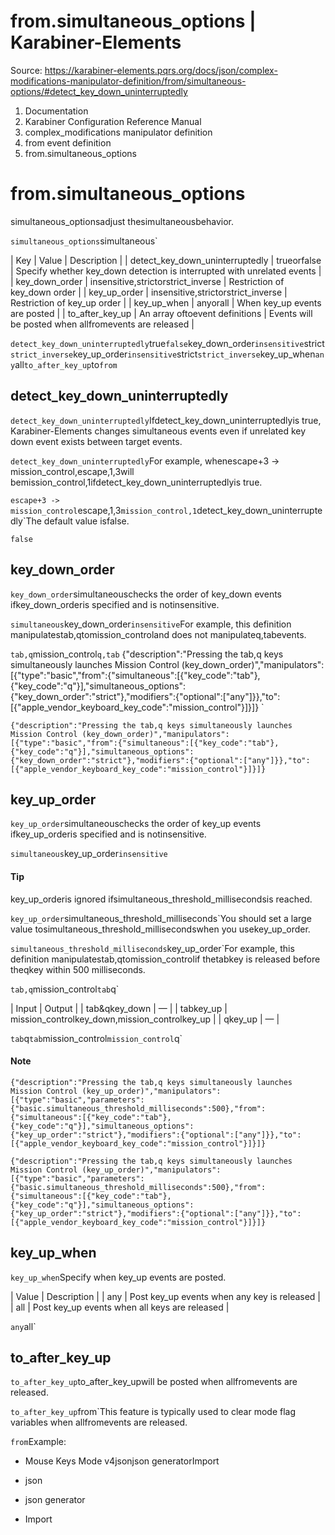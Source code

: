 # from.simultaneous_options | Karabiner-Elements

Source: https://karabiner-elements.pqrs.org/docs/json/complex-modifications-manipulator-definition/from/simultaneous-options/#detect_key_down_uninterruptedly

1. Documentation
1. Karabiner Configuration Reference Manual
1. complex_modifications manipulator definition
1. from event definition
1. from.simultaneous_options

# from.simultaneous_options

simultaneous_optionsadjust thesimultaneousbehavior.

`simultaneous_options`simultaneous`

| Key | Value | Description |
| detect_key_down_uninterruptedly | trueorfalse | Specify whether key_down detection is interrupted with unrelated events |
| key_down_order | insensitive,strictorstrict_inverse | Restriction of key_down order |
| key_up_order | insensitive,strictorstrict_inverse | Restriction of key_up order |
| key_up_when | anyorall | When key_up events are posted |
| to_after_key_up | An array oftoevent definitions | Events will be posted when allfromevents are released |

`detect_key_down_uninterruptedly`true`false`key_down_order`insensitive`strict`strict_inverse`key_up_order`insensitive`strict`strict_inverse`key_up_when`any`all`to_after_key_up`to`from`
## detect_key_down_uninterruptedly

`detect_key_down_uninterruptedly`Ifdetect_key_down_uninterruptedlyis true, Karabiner-Elements changes simultaneous events even if unrelated key down event exists between target events.

`detect_key_down_uninterruptedly`For example, whenescape+3 -> mission_control,escape,1,3will bemission_control,1ifdetect_key_down_uninterruptedlyis true.

`escape+3 -> mission_control`escape,1,3`mission_control,1`detect_key_down_uninterruptedly`The default value isfalse.

`false`
## key_down_order

`key_down_order`simultaneouschecks the order of key_down events ifkey_down_orderis specified and is notinsensitive.

`simultaneous`key_down_order`insensitive`For example, this definition manipulatestab,qtomission_controland does not manipulateq,tabevents.

`tab,q`mission_control`q,tab`
{"description":"Pressing the tab,q keys simultaneously launches Mission Control (key_down_order)","manipulators":[{"type":"basic","from":{"simultaneous":[{"key_code":"tab"},{"key_code":"q"}],"simultaneous_options":{"key_down_order":"strict"},"modifiers":{"optional":["any"]}},"to":[{"apple_vendor_keyboard_key_code":"mission_control"}]}]}
`

`{"description":"Pressing the tab,q keys simultaneously launches Mission Control (key_down_order)","manipulators":[{"type":"basic","from":{"simultaneous":[{"key_code":"tab"},{"key_code":"q"}],"simultaneous_options":{"key_down_order":"strict"},"modifiers":{"optional":["any"]}},"to":[{"apple_vendor_keyboard_key_code":"mission_control"}]}]}`
## key_up_order

`key_up_order`simultaneouschecks the order of key_up events ifkey_up_orderis specified and is notinsensitive.

`simultaneous`key_up_order`insensitive`
#### Tip

key_up_orderis ignored ifsimultaneous_threshold_millisecondsis reached.

`key_up_order`simultaneous_threshold_milliseconds`You should set a large value tosimultaneous_threshold_millisecondswhen you usekey_up_order.

`simultaneous_threshold_milliseconds`key_up_order`For example, this definition manipulatestab,qtomission_controlif thetabkey is released before theqkey within 500 milliseconds.

`tab,q`mission_control`tab`q`

| Input | Output |
| tab&qkey_down | — |
| tabkey_up | mission_controlkey_down,mission_controlkey_up |
| qkey_up | — |

`tab`q`tab`mission_control`mission_control`q`
#### Note

`
{"description":"Pressing the tab,q keys simultaneously launches Mission Control (key_up_order)","manipulators":[{"type":"basic","parameters":{"basic.simultaneous_threshold_milliseconds":500},"from":{"simultaneous":[{"key_code":"tab"},{"key_code":"q"}],"simultaneous_options":{"key_up_order":"strict"},"modifiers":{"optional":["any"]}},"to":[{"apple_vendor_keyboard_key_code":"mission_control"}]}]}
`

`{"description":"Pressing the tab,q keys simultaneously launches Mission Control (key_up_order)","manipulators":[{"type":"basic","parameters":{"basic.simultaneous_threshold_milliseconds":500},"from":{"simultaneous":[{"key_code":"tab"},{"key_code":"q"}],"simultaneous_options":{"key_up_order":"strict"},"modifiers":{"optional":["any"]}},"to":[{"apple_vendor_keyboard_key_code":"mission_control"}]}]}`
## key_up_when

`key_up_when`Specify when key_up events are posted.


| Value | Description |
| any | Post key_up events when any key is released |
| all | Post key_up events when all keys are released |

`any`all`
## to_after_key_up

`to_after_key_up`to_after_key_upwill be posted when allfromevents are released.

`to_after_key_up`from`This feature is typically used to clear mode flag variables when allfromevents are released.

`from`Example:

- Mouse Keys Mode v4jsonjson generatorImport

- json
- json generator
- Import

